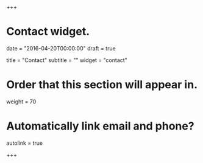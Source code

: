 +++
# Contact widget.

date = "2016-04-20T00:00:00"
draft = true

title = "Contact"
subtitle = ""
widget = "contact"

# Order that this section will appear in.
weight = 70

# Automatically link email and phone?
autolink = true

+++

